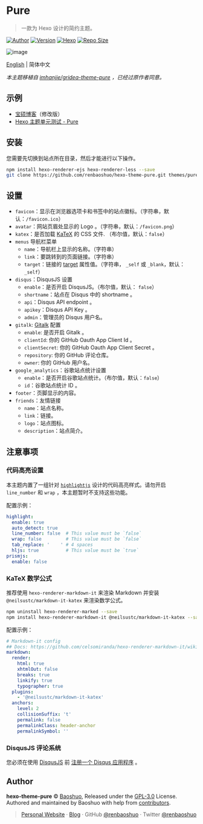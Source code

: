 # Pure

> 一款为 Hexo 设计的简约主题。

[![Author](https://img.shields.io/badge/Author-Baoshuo-b68469.svg?style=flat-square)](https://baoshuo.ren)
[![Version](https://img.shields.io/github/v/release/renbaoshuo/hexo-theme-pure?color=%235755d9&include_prereleases&label=version&style=flat-square)](https://github.com/renbaoshuo/hexo-theme-pure/releases)
[![Hexo](https://img.shields.io/badge/hexo-4.0+-0e83cd.svg?style=flat-square)](https://hexo.io)
[![Repo Size](https://img.shields.io/github/repo-size/renbaoshuo/hexo-theme-pure?style=flat-square)](https://github.com/renbaoshuo/hexo-theme-pure)

![image](https://user-images.githubusercontent.com/47095648/111874137-bb164800-89ce-11eb-94fc-0d7e6d17718a.png)

[English](/README.md) | 简体中文

*本主题移植自 [imhanjie/gridea-theme-pure](https://github.com/imhanjie/gridea-theme-pure) ，已经过原作者同意。*

## 示例

+ [宝硕博客](https://blog.baoshuo.ren)（修改版）
+ [Hexo 主题单元测试 - Pure](https://renbaoshuo.github.io/hexo-theme-pure)

## 安装

您需要先切换到站点所在目录，然后才能进行以下操作。

```bash
npm install hexo-renderer-ejs hexo-renderer-less --save
git clone https://github.com/renbaoshuo/hexo-theme-pure.git themes/pure
```

## 设置

+ `favicon`：显示在浏览器选项卡和书签中的站点徽标。（字符串，默认：`/favicon.ico`）
+ `avatar`：网站页眉处显示的 Logo 。（字符串，默认：`/favicon.png`）
+ `katex`：是否加载 [KaTeX](https://katex.org) 的 CSS 文件. （布尔值，默认：`false`）
+ `menus` 导航栏菜单
  - `name`：导航栏上显示的名称。（字符串）
  - `link`：要跳转到的页面链接。（字符串）
  - `target`：链接的 [target](https://developer.mozilla.org/zh-CN/docs/Web/HTML/Element/a#attr-target) 属性值。（字符串， `_self` 或 `_blank`，默认：`_self`）
+ `disqus`：DisqusJS 设置
  - `enable`：是否开启 DisqusJS。（布尔值，默认： `false`）
  - `shortname`：站点在 Disqus 中的 shortname 。
  - `api`：Disqus API endpoint 。
  - `apikey`：Disqus API Key 。
  - `admin`：管理员的 Disqus 用户名。
+ `gitalk`: [Gitalk](https://github.com/gitalk/gitalk) 配置
  - `enable`: 是否开启 Gitalk 。
  - `clientId`: 你的 GitHub Oauth App Client Id 。
  - `clientSecret`: 你的 GitHub Oauth App Client Secret 。
  - `repository`: 你的 GitHub 评论仓库。
  - `owner`: 你的 GitHub 用户名。
+ `google_analytics`：谷歌站点统计设置
  - `enable`：是否开启谷歌站点统计。（布尔值，默认：`false`）
  - `id`：谷歌站点统计 ID 。
+ `footer`：页脚显示的内容。
+ `friends`：友情链接
  - `name`：站点名称。
  - `link`：链接。
  - `logo`：站点图标。
  - `description`：站点简介。

## 注意事项

### 代码高亮设置

本主题内置了一组针对 [`highlightjs`](https://highlightjs.org) 设计的代码高亮样式。请勿开启 `line_number` 和 `wrap` ，本主题暂时不支持这些功能。

配置示例：

```yaml
highlight:
  enable: true
  auto_detect: true
  line_number: false  # This value must be `false`
  wrap: false         # This value must be `false`
  tab_replace: '    ' # 4 spaces
  hljs: true          # This value must be `true`
prismjs:
  enable: false
```

### KaTeX 数学公式

推荐使用 `hexo-renderer-markdown-it` 来渲染 Markdown 并安装 `@neilsustc/markdown-it-katex` 来渲染数学公式。

```bash
npm uninstall hexo-renderer-marked --save
npm install hexo-renderer-markdown-it @neilsustc/markdown-it-katex --save
```

配置示例：

```yaml
# Markdown-it config
## Docs: https://github.com/celsomiranda/hexo-renderer-markdown-it/wiki
markdown:
  render:
    html: true
    xhtmlOut: false
    breaks: true
    linkify: true
    typographer: true
  plugins:
    - '@neilsustc/markdown-it-katex'
  anchors:
    level: 2
    collisionSuffix: 't'
    permalink: false
    permalinkClass: header-anchor
    permalinkSymbol: ''
```

### DisqusJS 评论系统

您必须在使用 [DisqusJS](https://github.com/SukkaW/DisqusJS) 前 [注册一个 Disqus 应用程序](https://disqus.com/api/applications/) 。

## Author

**hexo-theme-pure** © [Baoshuo](https://github.com/renbaoshuo), Released under the [GPL-3.0](./LICENSE) License.  
Authored and maintained by Baoshuo with help from [contributors](https://github.com/renbaoshuo/hexo-theme-pure/contributors).

> [Personal Website](https://baoshuo.ren) · [Blog](https://blog.baoshuo.ren) · GitHub [@renbaoshuo](https://github.com/renbaoshuo) · Twitter [@renbaoshuo](https://twitter.com/renbaoshuo)
